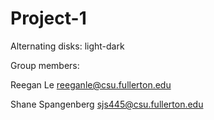 # Project-1
Alternating disks: light-dark

Group members:

Reegan Le reeganle@csu.fullerton.edu

Shane Spangenberg sjs445@csu.fullerton.edu
